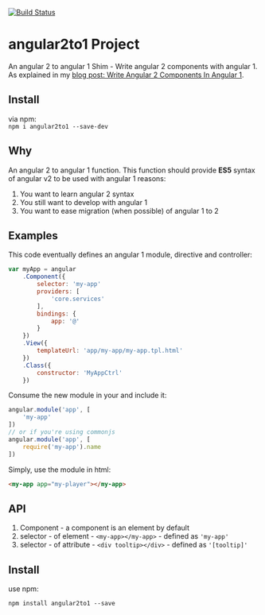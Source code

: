 [![Build Status](https://travis-ci.org/orizens/angular2to1.svg)](https://travis-ci.org/orizens/angular2to1)

# angular2to1 Project
An angular 2 to angular 1 Shim - Write angular 2 components with angular 1.  
As explained in my [blog post: Write Angular 2 Components In Angular 1](http://orizens.com/wp/topics/write-angular-2-components-in-angular-1/).

## Install
via npm:  
```npm i angular2to1 --save-dev```  

## Why
An angular 2 to angular 1 function.
This function should provide **ES5** syntax of angular v2 to be used with angular 1
reasons:  
1. You want to learn angular 2 syntax  
2. You still want to develop with angular 1  
3. You want to ease migration (when possible) of angular 1 to 2  

## Examples
This code eventually defines an angular 1 module, directive and controller:  
```javascript
var myApp = angular
	.Component({
		selector: 'my-app'
		providers: [ 
			'core.services'
		],
		bindings: {
			app: '@'
		}
	})
	.View({
		templateUrl: 'app/my-app/my-app.tpl.html'
	})
	.Class({
		constructor: 'MyAppCtrl'
	})
```  
Consume the new module in your and include it:
```javascript
angular.module('app', [
	'my-app'
])
// or if you're using commonjs
angular.module('app', [
	require('my-app').name
])
```
Simply, use the module in html:  
```html
<my-app app="my-player"></my-app>
```
## API  
1. Component - a component is an element by default  
  1. selector - of element - ```<my-app></my-app>``` - defined as ```'my-app'```  
  1. selector - of attribute - ```<div tooltip></div>``` - defined as ```'[tooltip]'```  

## Install
use npm:  
```
npm install angular2to1 --save
```